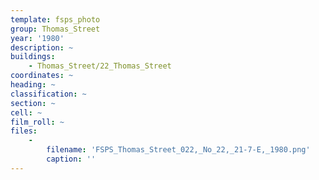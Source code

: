 ```yaml
---
template: fsps_photo
group: Thomas_Street
year: '1980'
description: ~
buildings:
    - Thomas_Street/22_Thomas_Street
coordinates: ~
heading: ~
classification: ~
section: ~
cell: ~
film_roll: ~
files:
    -
        filename: 'FSPS_Thomas_Street_022,_No_22,_21-7-E,_1980.png'
        caption: ''
---
```

